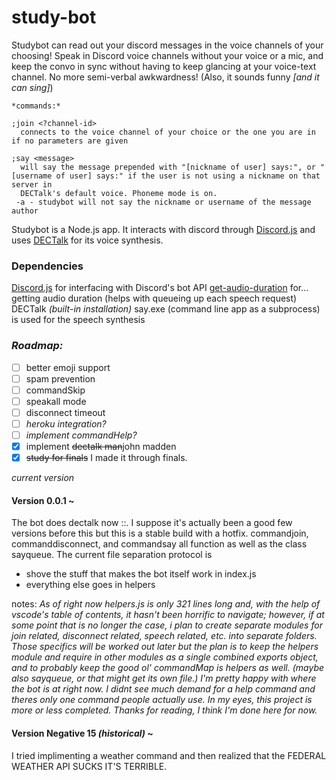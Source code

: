 # study-bot
Studybot can read out your discord messages in the voice channels of your choosing!
Speak in Discord voice channels without your voice or a mic, and keep the convo in sync without having to keep glancing at your voice-text channel.
No more semi-verbal awkwardness! (Also, it sounds funny *[and it can sing]*)

```
*commands:*

;join <?channel-id>
  connects to the voice channel of your choice or the one you are in if no parameters are given
  
;say <message>
  will say the message prepended with "[nickname of user] says:", or "[username of user] says:" if the user is not using a nickname on that server in 
  DECTalk's default voice. Phoneme mode is on.
 -a - studybot will not say the nickname or username of the message author
 ```

Studybot is a Node.js app. It interacts with discord through [Discord.js](https://discord.js.org/#/) and uses [DECTalk](https://en.wikipedia.org/wiki/DECtalk) for its voice synthesis.

### Dependencies
[Discord.js](https://discord.js.org/#/)
  for interfacing with Discord's bot API
[get-audio-duration](https://www.npmjs.com/package/get-audio-duration)
  for... getting audio duration (helps with queueing up each speech request)
DECTalk *(built-in installation)*
  say.exe (command line app as a subprocess) is used for the speech synthesis

### *Roadmap:*
- [ ] better emoji support
- [ ] spam prevention
- [ ] commandSkip
- [ ] speakall mode
- [ ] disconnect timeout
- [ ] *heroku integration?*
- [ ] *implement commandHelp?*
- [x] implement ~~dectalk man~~john madden
- [x] ~~study for finals~~ I made it through finals.

*current version*
#### Version 0.0.1 ~
The bot does dectalk now ::. I suppose it's actually been a good few versions before this but this is a stable build with a hotfix. commandjoin, 
commanddisconnect, and commandsay all function as well as the class sayqueue. The current file separation protocol is 
- shove the stuff that makes the bot itself work in index.js
- everything else goes in helpers  

notes: *As of right now helpers.js is only 321 lines long and, with the help of vscode's table of contents, it hasn't been horrific to navigate; however, 
if at some point that is no longer the case, i plan to create separate modules for join related, disconnect related, speech related, etc. into separate 
folders. Those specifics will be worked out later but the plan is to keep the helpers module and require in other modules as a single combined exports 
object, and to probably keep the good ol' commandMap is helpers as well. (maybe also sayqueue, or that might get its own file.) I'm pretty happy with 
where the bot is at right now. I didnt see much demand for a help command and theres only one command people actually use. In my eyes, this project is 
more or less completed. Thanks for reading, I think I'm done here for now.*

#### Version Negative 15 *(historical)* ~  
I tried implimenting a weather command and then realized that the FEDERAL WEATHER API SUCKS IT'S TERRIBLE.

